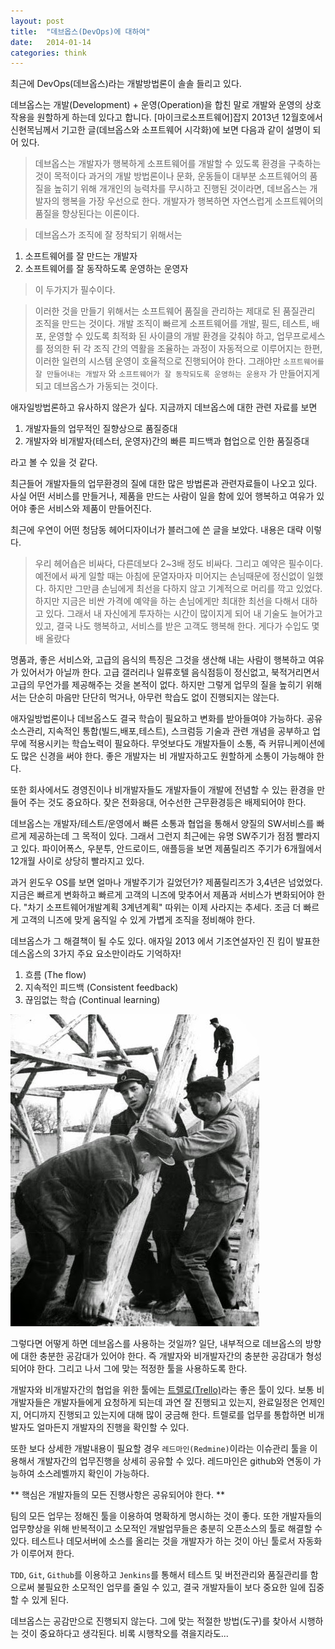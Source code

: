 ```yaml
---
layout: post
title:  "데브옵스(DevOps)에 대하여"
date:   2014-01-14
categories: think
---
```


최근에 DevOps(데브옵스)라는 개발방법론이 솔솔 들리고 있다.  

데브옵스는 개발(Development) + 운영(Operation)을 합친 말로 개발와 운영의 상호작용을 원할하게 하는데 있다고 합니다.
[마이크로소프트웨어]잡지 2013년 12월호에서 신현목님께서 기고한 글(데브옵스와 소프트웨어 시각화)에 보면 다음과 같이 설명이 되어 있다.

>데브옵스는 개발자가 행복하게 소프트웨어를 개발할 수 있도록 환경을 구축하는 것이 목적이다
과거의 개발 방법론이나 문화, 운동들이 대부분 소프트웨어의 품질을 높히기 위해 개개인의 능력차를 무시하고 진행된 것이라면, 데브옵스는 개발자의 행복을 가장 우선으로 한다.
개발자가 행복하면 자연스럽게 소프트웨어의 품질을 향상된다는 이론이다.

>데브옵스가 조직에 잘 정착되기 위해서는  
1. 소프트웨어를 잘 만드는 개발자  
2. 소프트웨어를 잘 동작하도록 운영하는 운영자

>이 두가지가 필수이다.

>이러한 것을 만들기 위해서는 소프트웨어 품질을 관리하는 제대로 된 품질관리 조직을 만드는 것이다. 개발 조직이 빠르게 소프트웨어를 개발, 필드, 테스트, 배포, 운영할 수 있도록 최적화 된 사이클의 개발 환경을 갖춰야 하고, 업무프로세스를 정의한 뒤 각 조직 간의 역활을 조율하는 과정이 자동적으로 이루어지는 한편, 이러한 일련의 시스템 운영이 호율적으로 진행되어야 한다.
그래야만 `소프트웨어를 잘 만들어내는 개발자` 와 `소프트웨어가 잘 동작되도록 운영하는 운용자` 가 만들어지게 되고 데브옵스가 가동되는 것이다.

애자일방법론하고 유사하지 않은가 싶다. 지금까지 데브옵스에 대한 관련 자료를 보면

1. 개발자들의 업무적인 질향상으로 품질증대
1. 개발자와 비개발자(테스터, 운영자)간의 빠른 피드백과 협업으로 인한 품질증대

라고 볼 수 있을 것 같다.

최근들어 개발자들의 업무환경의 질에 대한 많은 방법론과 관련자료들이 나오고 있다.
사실 어떤 서비스를 만들거나, 제품을 만드는 사람이 일을 함에 있어 행복하고 여유가 있어야
좋은 서비스와 제품이 만들어진다.

최근에 우연이 어떤 청담동 헤어디자이너가 블러그에 쓴 글을 보았다. 내용은 대략 이렇다.

>우리 헤어숍은 비싸다, 다른데보다 2~3배 정도 비싸다. 그리고 예약은 필수이다.
예전에서 싸게 일할 때는 아침에 문열자마자 미어지는 손님때문에 정신없이 일했다. 하지만 그만큼
손님에게 최선을 다하지 않고 기계적으로 머리를 깍고 있었다. 하지만 지금은 비싼 가격에
예약을 하는 손님에게만 최대한 최선을 다해서 대하고 있다.
그래서 내 자신에게 투자하는 시간이 많이지게 되어 내 기술도 늘어가고 있고, 결국 나도 행복하고, 서비스를 받은 고객도 행복해 한다.
게다가 수입도 몇 배 올랐다

명품과, 좋은 서비스와, 고급의 음식의 특징은 그것을 생산해 내는 사람이 행복하고 여유가 있어서가 아닐까 한다.
고급 갤러리나 일류호텔 음식점등이 정신없고, 북적거리면서 고급의 무언가를 제공해주는 것을 본적이 없다.
하지만 그렇게 업무의 질을 높히기 위해서는 단순히 마음만 단단히 먹거나, 아무런 학습도 없이 진행되지는 않는다.

애자일방법론이나 데브옵스도 결국 학습이 필요하고 변화를 받아들여야 가능하다.
공유소스관리, 지속적인 통합(빌드,배포,테스트), 스크럼등 기술과 관련 개념을 공부하고 업무에 적용시키는 학습노력이 필요하다.
무엇보다도 개발자들이 소통, 즉 커뮤니케이션에도 많은 신경을 써야 한다.
좋은 개발자는 비 개발자하고도 원할하게 소통이 가능해야 한다.

또한 회사에서도 경영진이나 비개발자들도 개발자들이 개발에 전념할 수 있는 환경을 만들어 주는 것도 중요하다.
잦은 전화응대, 어수선한 근무환경등은 배제되어야 한다.  

데브옵스는 개발자/테스트/운영에서 빠른 소통과 협업을 통해서 양질의 SW서비스를 빠르게 제공하는데
그 목적이 있다. 그래서 그런지 최근에는 유명 SW주기가 점점 빨라지고 있다.
파이어폭스, 우분투, 안드로이드, 애플등을 보면 제품릴리즈 주기가 6개월에서 12개월 사이로 상당히 빨라지고 있다.

과거 윈도우 OS를 보면 얼마나 개발주기가 길었던가? 제품릴리즈가 3,4년은 넘었었다.
지금은 빠르게 변화하고 빠르게 고객의 니즈에 맞추어서 제품과 서비스가 변화되어야 한다.
"차기 소프트웨어개발계획 3계년계획" 따위는 이제 사라지는 추세다.
조금 더 빠르게 고객의 니즈에 맞게 움직일 수 있게 가볍게 조직을 정비해야 한다.

데브옵스가 그 해결책이 될 수도 있다.
애자일 2013 에서 기조연설자인 진 킴이 발표한 데스옵스의 3가지 주요 요소만이라도 기억하자!

1. 흐름 (The flow)
1. 지속적인 피드백 (Consistent feedback)
1. 끊임없는 학습 (Continual learning)

![devops](/assets/images/devops.jpg)

그렇다면 어떻게 하면 데브옵스를 사용하는 것일까? 일단, 내부적으로 데브옵스의 방향에 대한 충분한 공감대가 있어야 한다. 즉 개발자와 비개발자간의 충분한 공감대가 형성되어야 한다.
그리고 나서 그에 맞는 적정한 툴을 사용하도록 한다.

개발자와 비개발자간의 협업을 위한 툴에는 [트렐로(Trello)](https://trello.com)라는 좋은 툴이 있다.
보통 비개발자들은 개발자들에게 요청하게 되는데 과연 잘 진행되고 있는지, 완료일정은 언제인지, 어디까지 진행되고 있는지에 대해 많이 궁금해 한다.
트렐로를 업무를 통합하면 비개발자도 얼마든지 개발자의 진행을 확인할 수 있다.

또한 보다 상세한 개발내용이 필요할 경우 `레드마인(Redmine)`이라는 이슈관리 툴을 이용해서
개발자간의 업무진행을 상세히 공유할 수 있다. 레드마인은 github와 연동이 가능하여 소스레벨까지 확인이 가능하다.

** 핵심은 개발자들의 모든 진행사항은 공유되어야 한다. **  

팀의 모든 업무는 정해진 툴을 이용하여 명확하게 명시하는 것이 좋다.
또한 개발자들의 업무향상을 위해 반복적이고 소모적인 개발업무들은 충분히 오픈소스의 툴로 해결할 수 있다.
테스트나 데모서버에 소스를 올리는 것을 개발자가 하는 것이 아닌 툴로서 자동화가 이루어져 한다.

`TDD`, `Git`, `Github`를 이용하고 `Jenkins`를 통해서 테스트 및 버전관리와 품질관리를 함으로써 불필요한 소모적인 업무를 줄일 수 있고,
결국 개발자들이 보다 중요한 일에 집중할 수 있게 된다.

데브옵스는 공감만으로 진행되지 않는다. 그에 맞는 적절한 방법(도구)를 찾아서 시행하는 것이 중요하다고 생각된다. 비록 시행착오를 겪을지라도...
